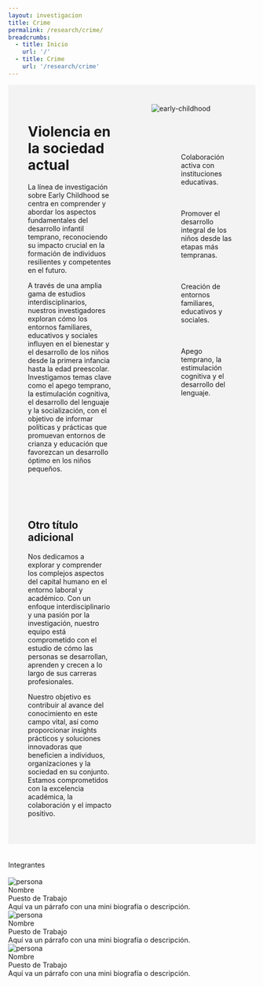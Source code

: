 ```yaml
---
layout: investigacion
title: Crime
permalink: /research/crime/
breadcrumbs:
  - title: Inicio
    url: '/'
  - title: Crime
    url: '/research/crime'
---
```


<style>
  .contenedor {
    display: flex;
    width: 100%;
  }
  .column {
    width: 50%;
    padding: 40px; /* padding de 20px en cada columna */
    background: #D9D9D94D;
  }
  .lista-especial {
    padding-left: 0; /* Elimina el padding predeterminado de la lista */
  }
  .lista-especial li {
    list-style-type: none !important; /* Elimina el marcador predeterminado */
    padding-left: 60px; /* Ajusta el padding para acomodar el SVG más grande */
    background-image: url('{{'/assets/images/check.svg' | prepend: site.baseurl }}'); /* Cambia 'path_to_your_svg.svg' al path de tu SVG */
    background-repeat: no-repeat;
    padding-bottom: 20px;
    background-position: 0 center; /* Ajusta según la alineación deseada del SVG */
    background-size: 40px 40px; /* Aumenta el tamaño del SVG al doble */
    margin-bottom: 10px; /* Espacio entre elementos de la lista */
}
</style>

<body>
<div class="contenedor">
  <div class="column">
    <h1>
    Violencia en la sociedad actual
    </h1>
    <!-- Párrafo principal -->
    <p>
    La línea de investigación sobre Early Childhood se centra en comprender y abordar los aspectos fundamentales del desarrollo infantil temprano, reconociendo su impacto crucial en la formación de individuos resilientes y competentes en el futuro. 
    </p>
    <!-- Segundo párrafo -->
    <p>
    A través de una amplia gama de estudios interdisciplinarios, nuestros investigadores exploran cómo los entornos familiares, educativos y sociales influyen en el bienestar y el desarrollo de los niños desde la primera infancia hasta la edad preescolar. Investigamos temas clave como el apego temprano, la estimulación cognitiva, el desarrollo del lenguaje y la socialización, con el objetivo de informar políticas y prácticas que promuevan entornos de crianza y educación que favorezcan un desarrollo óptimo en los niños pequeños.
    </p>
    <br>
    <br>
    <br>
    <h2>
      Otro título adicional
    </h2>
    <p>
    Nos dedicamos a explorar y comprender los complejos aspectos del capital humano en el entorno laboral y académico. Con un enfoque interdisciplinario y una pasión por la investigación, nuestro equipo está comprometido con el estudio de cómo las personas se desarrollan, aprenden y crecen a lo largo de sus carreras profesionales. 
    </p>
    <p>
    Nuestro objetivo es contribuir al avance del conocimiento en este campo vital, así como proporcionar insights prácticos y soluciones innovadoras que beneficien a individuos, organizaciones y la sociedad en su conjunto. Estamos comprometidos con la excelencia académica, la colaboración y el impacto positivo.
    </p>
  </div>
  <div class="column">
    <img src="{{ '/assets/images/crime.jpg' | prepend: site.baseurl }}" alt="early-childhood" class="img-responsive">
    <br>
    <br>
    <br>
    <br>
    <ul class="lista-especial">
      <li>
        <br>
        Colaboración activa con instituciones educativas.
      </li>
      <li>
        <br>
        Promover el desarrollo integral de los niños desde las etapas más tempranas.
      </li>
      <li>
        <br>
        Creación de entornos familiares, educativos y sociales.
      </li>
      <li>
        <br>
        Apego temprano, la estimulación cognitiva y el desarrollo del lenguaje.
      </li>
      <br>
    </ul>
  </div>
</div>
  <br>
  <br>
  <div class="center-title">
    Integrantes
  </div>
  <br>
<div class="img-text-cards content">
      <div class="img-text-card">
        <div class="contenedor-foto">
          <img src="{{ '/assets/images/persona1.jpg' | prepend: site.baseurl }}" alt="persona" class="img-responsive">
        </div>
        <div class="contenedor-texto">
          <div class="titulo">Nombre</div>
          <div class="subtitulo">Puesto de Trabajo</div>
          <div class="biografia">Aquí va un párrafo con una mini biografía o descripción.</div>
        </div>
      </div>
      <div class="img-text-card">
        <div class="contenedor-foto">
          <img src="{{ '/assets/images/persona2.jpg' | prepend: site.baseurl }}" alt="persona" class="img-responsive">
        </div>
        <div class="contenedor-texto">
          <div class="titulo">Nombre</div>
          <div class="subtitulo">Puesto de Trabajo</div>
          <div class="biografia">Aquí va un párrafo con una mini biografía o descripción.</div>
        </div>
      </div>
      <div class="img-text-card">
        <div class="contenedor-foto">
          <img src="{{ '/assets/images/persona3.jpg' | prepend: site.baseurl }}" alt="persona" class="img-responsive">
        </div>
        <div class="contenedor-texto">
          <div class="titulo">Nombre</div>
          <div class="subtitulo">Puesto de Trabajo</div>
          <div class="biografia">Aquí va un párrafo con una mini biografía o descripción.</div>
        </div>
      </div>
    </div>
    <br>
    <br>
    <br>
</body>
